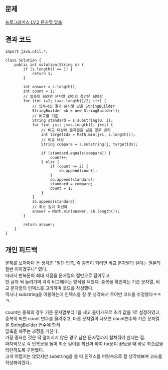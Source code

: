 ## 문제
[프로그래머스 LV.2 문자열 압축](https://school.programmers.co.kr/learn/courses/30/lessons/60057)

## 결과 코드
```
import java.util.*;

class Solution {
    public int solution(String s) {
        if (s.length() == 1) {
            return 1;
        }
        
        int answer = s.length();
        int count = 1;
        // 압축이 되려면 문자열 길이의 절반은 되야함
        for (int i=1; i<=s.length()/2; i++) {
            // 압축시킨 결과 문자열 담을 StringBuilder
            StringBuilder sb = new StringBuilder();
            // 비교할 기준
            String standard = s.substring(0, i);
            for (int j=i; j<=s.length(); j+=i) {
                // 비교 대상이 문자열을 넘을 경우 방지
                int targetIdx = Math.min(j+i, s.length());
                // 비교 대상
                String compare = s.substring(j, targetIdx);
                
                if (standard.equals(compare)) {
                    count++;
                } else {
                    if (count >= 2) {
                        sb.append(count);
                    }
                    sb.append(standard);
                    standard = compare;
                    count = 1;
                }
            }
            sb.append(standard);
            // 최소 길이 최신화
            answer = Math.min(answer, sb.length());
        }
        
        return answer;
    }
}
```

## 개인 피드백
문제를 보자마다 든 생각은 "일단 압축, 즉 중복이 되려면 비교 문자열의 길이는 원본의 절반 이하겠구나" 였다.  
따라서 반복문의 최대 지점을 문자열의 절반으로 잡아두고,  
한 글자 씩 늘려가며 각각 비교해주는 방식을 택했다.
중복을 확인하는 기준 문자열, 비교 문자열의 인덱스를 고려하며 코드를 작성했다.  
역시나 substring을 이용하는데 인덱스를 잘 못 생각해서 두어번 코드를 수정했다ㅋㅋㅋ.  
<br>
count는 중복의 경우 기준 문자열부터 1을 세고 들어가므로 초기 값을 1로 설정하였고,  
중복이 되면 count 변수를 올려주고, 다른 문자열이 나오면 count변수와 기준 문자열을 StringBuilder 변수에 합쳐  
압축을 해주는 과정을 거친다.  
가장 중요한 것은 딱 떨어지지 않은 경우 남은 문자열까지 합쳐줘야 한다는 점.  
마지막으로 각 반복문을 돌며 최소 길이를 최신화 하여 for문이 끝났을 때 바로 최솟값을 리턴하도록 구현했다.
<br>
크게 어렵지는 않았지만 substring을 쓸 때 인덱스를 머릿속으로 잘 생각해보며 코드를 작성해야겠다..

